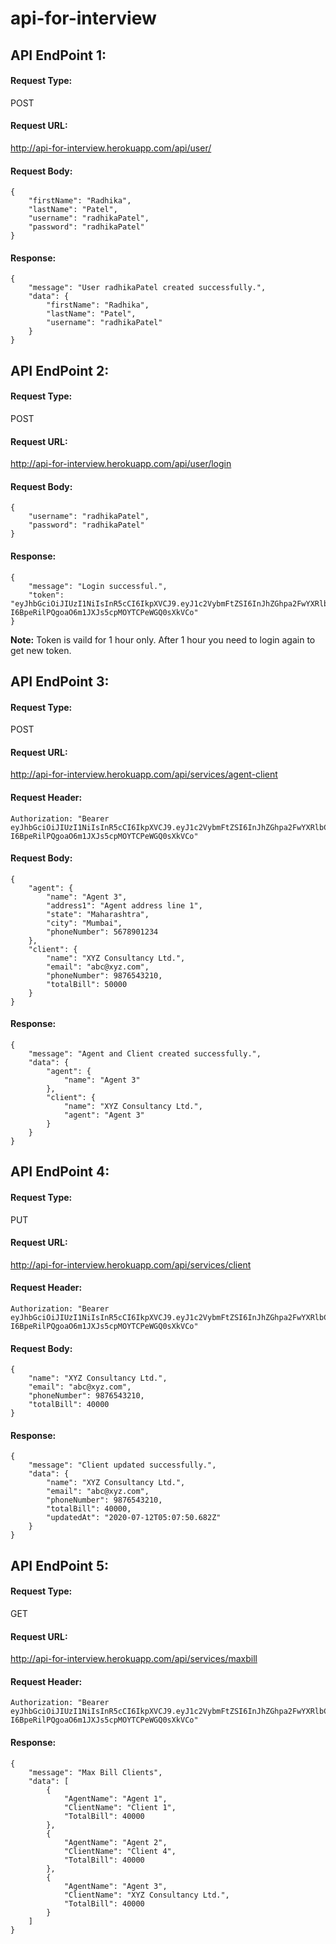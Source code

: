 # api-for-interview

## API EndPoint 1:
#### Request Type:
POST
#### Request URL:
http://api-for-interview.herokuapp.com/api/user/
#### Request Body: 
```
{
    "firstName": "Radhika",
    "lastName": "Patel",
    "username": "radhikaPatel",
    "password": "radhikaPatel"
}
```
#### Response:
```
{
    "message": "User radhikaPatel created successfully.",
    "data": {
        "firstName": "Radhika",
        "lastName": "Patel",
        "username": "radhikaPatel"
    }
}
```

## API EndPoint 2:
#### Request Type:
POST
#### Request URL:
http://api-for-interview.herokuapp.com/api/user/login
#### Request Body: 
```
{
    "username": "radhikaPatel",
    "password": "radhikaPatel"
}
```
#### Response:
```
{
    "message": "Login successful.",
    "token": "eyJhbGciOiJIUzI1NiIsInR5cCI6IkpXVCJ9.eyJ1c2VybmFtZSI6InJhZGhpa2FwYXRlbCIsImlhdCI6MTU5NDUzMDQzOCwiZXhwIjoxNTk0NTM0MDM4fQ.J-I6BpeRilPQgoaO6m1JXJs5cpMOYTCPeWGQ0sXkVCo"
}
```
**Note:** Token is vaild for 1 hour only. After 1 hour you need to login again to get new token. 

## API EndPoint 3:
#### Request Type:
POST
#### Request URL:
http://api-for-interview.herokuapp.com/api/services/agent-client
#### Request Header:
```
Authorization: "Bearer eyJhbGciOiJIUzI1NiIsInR5cCI6IkpXVCJ9.eyJ1c2VybmFtZSI6InJhZGhpa2FwYXRlbCIsImlhdCI6MTU5NDUzMDQzOCwiZXhwIjoxNTk0NTM0MDM4fQ.J-I6BpeRilPQgoaO6m1JXJs5cpMOYTCPeWGQ0sXkVCo"
```
#### Request Body:
```
{
    "agent": {
        "name": "Agent 3",
        "address1": "Agent address line 1",
        "state": "Maharashtra",
        "city": "Mumbai",
        "phoneNumber": 5678901234
    },
    "client": {
        "name": "XYZ Consultancy Ltd.",
        "email": "abc@xyz.com",
        "phoneNumber": 9876543210,
        "totalBill": 50000
    }
}
```
#### Response:
```
{
    "message": "Agent and Client created successfully.",
    "data": {
        "agent": {
            "name": "Agent 3"
        },
        "client": {
            "name": "XYZ Consultancy Ltd.",
            "agent": "Agent 3"
        }
    }
}
```

## API EndPoint 4:
#### Request Type:
PUT
#### Request URL:
http://api-for-interview.herokuapp.com/api/services/client
#### Request Header:
```
Authorization: "Bearer eyJhbGciOiJIUzI1NiIsInR5cCI6IkpXVCJ9.eyJ1c2VybmFtZSI6InJhZGhpa2FwYXRlbCIsImlhdCI6MTU5NDUzMDQzOCwiZXhwIjoxNTk0NTM0MDM4fQ.J-I6BpeRilPQgoaO6m1JXJs5cpMOYTCPeWGQ0sXkVCo"
```
#### Request Body:
```
{
    "name": "XYZ Consultancy Ltd.",
    "email": "abc@xyz.com",
    "phoneNumber": 9876543210,
    "totalBill": 40000
}
```
#### Response:
```
{
    "message": "Client updated successfully.",
    "data": {
        "name": "XYZ Consultancy Ltd.",
        "email": "abc@xyz.com",
        "phoneNumber": 9876543210,
        "totalBill": 40000,
        "updatedAt": "2020-07-12T05:07:50.682Z"
    }
}
```

## API EndPoint 5:
#### Request Type:
GET
#### Request URL:
http://api-for-interview.herokuapp.com/api/services/maxbill
#### Request Header:
```
Authorization: "Bearer eyJhbGciOiJIUzI1NiIsInR5cCI6IkpXVCJ9.eyJ1c2VybmFtZSI6InJhZGhpa2FwYXRlbCIsImlhdCI6MTU5NDUzMDQzOCwiZXhwIjoxNTk0NTM0MDM4fQ.J-I6BpeRilPQgoaO6m1JXJs5cpMOYTCPeWGQ0sXkVCo"
```
#### Response:
```
{
    "message": "Max Bill Clients",
    "data": [
        {
            "AgentName": "Agent 1",
            "ClientName": "Client 1",
            "TotalBill": 40000
        },
        {
            "AgentName": "Agent 2",
            "ClientName": "Client 4",
            "TotalBill": 40000
        },
        {
            "AgentName": "Agent 3",
            "ClientName": "XYZ Consultancy Ltd.",
            "TotalBill": 40000
        }
    ]
}
```
